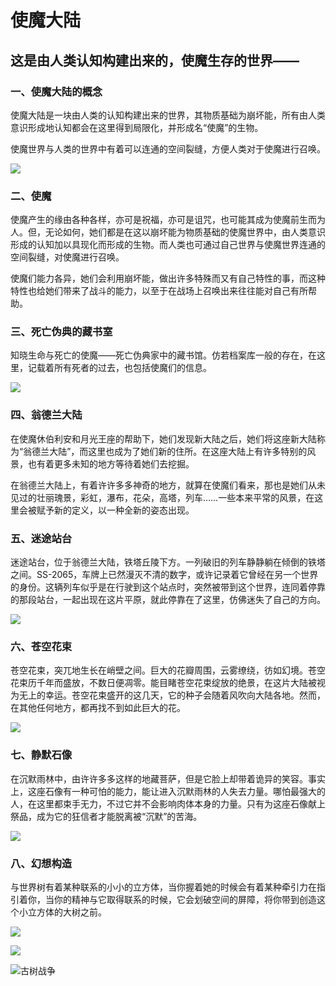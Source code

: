 # 使魔大陆

## 这是由人类认知构建出来的，使魔生存的世界——

### 一、使魔大陆的概念

使魔大陆是一块由人类的认知构建出来的世界，其物质基础为崩坏能，所有由人类意识形成地认知都会在这里得到局限化，并形成名“使魔”的生物。

使魔世界与人类的世界中有着可以连通的空间裂缝，方便人类对于使魔进行召唤。

![](../../.gitbook/assets/4_0.png)

### 二、使魔

使魔产生的缘由各种各样，亦可是祝福，亦可是诅咒，也可能其成为使魔前生而为人。但，无论如何，她们都是在这以崩坏能为物质基础的使魔世界中，由人类意识形成的认知加以具现化而形成的生物。而人类也可通过自己世界与使魔世界连通的空间裂缝，对使魔进行召唤。

使魔们能力各异，她们会利用崩坏能，做出许多特殊而又有自己特性的事，而这种特性也给她们带来了战斗的能力，以至于在战场上召唤出来往往能对自己有所帮助。

### 三、死亡伪典的藏书室

知晓生命与死亡的使魔——死亡伪典家中的藏书馆。仿若档案库一般的存在，在这里，记载着所有死者的过去，也包括使魔们的信息。

![](../../.gitbook/assets/4_1%20%281%29.jpg)

### 四、翁德兰大陆

在使魔休伯利安和月光王座的帮助下，她们发现新大陆之后，她们将这座新大陆称为“翁德兰大陆”，而这里也成为了她们新的住所。在这座大陆上有许多特别的风景，也有着更多未知的地方等待着她们去挖掘。

在翁德兰大陆上，有着许许多多神奇的地方，就算在使魔们看来，那也是她们从未见过的壮丽瑰景，彩虹，瀑布，花朵，高塔，列车……一些本来平常的风景，在这里会被赋予新的定义，以一种全新的姿态出现。

### 五、迷途站台

迷途站台，位于翁德兰大陆，铁塔丘陵下方。一列破旧的列车静静躺在倾倒的铁塔之间。SS-2065，车牌上已然漫灭不清的数字，或许记录着它曾经在另一个世界的身份。这辆列车似乎是在行驶到这个站点时，突然被带到这个世界，连同着停靠的那段站台，一起出现在这片平原，就此停靠在了这里，仿佛迷失了自己的方向。

![](../../.gitbook/assets/4_2.jpg)

### 六、苍空花束

苍空花束，突兀地生长在峭壁之间。巨大的花瓣周围，云雾缭绕，彷如幻境。苍空花束历千年而盛放，不数日便凋零。能目睹苍空花束绽放的绝景，在这片大陆被视为无上的幸运。苍空花束盛开的这几天，它的种子会随着风吹向大陆各地。然而，在其他任何地方，都再找不到如此巨大的花。

![](../../.gitbook/assets/4_3.jpg)

### 七、静默石像

在沉默雨林中，由许许多多这样的地藏菩萨，但是它脸上却带着诡异的笑容。事实上，这座石像有一种可怕的能力，能让进入沉默雨林的人失去力量。哪怕最强大的人，在这里都束手无力，不过它并不会影响肉体本身的力量。只有为这座石像献上祭品，成为它的狂信者才能脱离被“沉默”的苦海。

![](../../.gitbook/assets/4_4.jpg)

### 八、幻想构造

与世界树有着某种联系的小小的立方体，当你握着她的时候会有着某种牵引力在指引着你，当你的精神与它取得联系的时候，它会划破空间的屏障，将你带到创造这个小立方体的大树之前。

![](../../.gitbook/assets/4_5.png)

![](../../.gitbook/assets/4_6.png)

![&#x53E4;&#x6811;&#x6218;&#x4E89;](../../.gitbook/assets/bg1.png)

